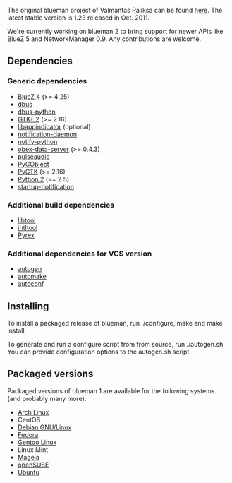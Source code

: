 The original blueman project of Valmantas Palikša can be found [here](https://launchpad.net/blueman). The latest stable version is 1.23 released in Oct. 2011.

We're currently working on blueman 2 to bring support for newer APIs like BlueZ 5 and NetworkManager 0.9. Any contributions are welcome.

## Dependencies

### Generic dependencies

* [BlueZ 4](http://www.bluez.org/) (>= 4.25)
* [dbus](http://www.freedesktop.org/wiki/Software/dbus/)
* [dbus-python](http://www.freedesktop.org/wiki/Software/DBusBindings/#python)
* [GTK+ 2](http://www.gtk.org/) (>= 2.16)
* [libappindicator](https://launchpad.net/libappindicator) (optional)
* [notification-daemon](http://galago-project.org/)
* [notify-python](http://galago-project.org/)
* [obex-data-server](http://wiki.muiline.com/obex-data-server) (>= 0.4.3)
* [pulseaudio](http://www.freedesktop.org/wiki/Software/PulseAudio/)
* [PyGObject](https://wiki.gnome.org/PyGObject)
* [PyGTK](http://www.pygtk.org/) (>= 2.16)
* [Python 2](http://www.python.org/) (>= 2.5)
* [startup-notification](http://www.freedesktop.org/wiki/Software/startup-notification/)

### Additional build dependencies

* [libtool](http://www.gnu.org/software/libtool/)
* [intltool](http://freedesktop.org/wiki/Software/intltool/)
* [Pyrex](http://www.cosc.canterbury.ac.nz/greg.ewing/python/Pyrex/)

### Additional dependencies for VCS version

* [autogen](https://www.gnu.org/software/autogen/)
* [automake](https://www.gnu.org/software/automake/)
* [autoconf](https://www.gnu.org/software/autoconf/)

## Installing

To install a packaged release of blueman, run ./configure, make and make install.

To generate and run a configure script from from source, run ./autogen.sh. You can provide configuration options to the autogen.sh script.

## Packaged versions

Packaged versions of blueman 1 are available for the following systems (and probably many more):

* [Arch Linux](https://www.archlinux.org/packages/?name=blueman)
* CentOS
* [Debian GNU/Linux](http://packages.debian.org/search?keywords=blueman)
* [Fedora](https://apps.fedoraproject.org/packages/blueman)
* [Gentoo Linux](http://packages.gentoo.org/package/net-wireless/blueman)
* Linux Mint
* [Mageia](http://mageia.madb.org/package/show/name/blueman)
* [openSUSE](http://software.opensuse.org/package/blueman?search_term=blueman)
* [Ubuntu](http://packages.ubuntu.com/search?keywords=blueman)
